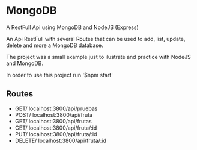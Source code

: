 # MongoDB
A RestFull Api using MongoDB and NodeJS (Express)

An Api RestFull with several Routes that can be used to add, list, update, delete and more a MongoDB database.

The project was a small example just to ilustrate and practice with NodeJS and MongoDB.

In order to use this project run '$npm start'

 ## Routes
- GET/ localhost:3800/api/pruebas
- POST/ localhost:3800/api/fruta
- GET/ localhost:3800/api/frutas
- GET/ localhost:3800/api/fruta/:id
- PUT/ localhost:3800/api/fruta/:id
- DELETE/ localhost:3800/api/fruta/:id
